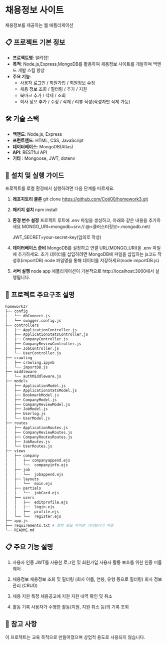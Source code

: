 # 채용정보 사이트

채용정보를 제공하는 웹 애플리케이션

## 📋 프로젝트 기본 정보

- **프로젝트명**: 알려잡!
- **목적**: Node.js,Express,MongoDB를 활용하여 채용정보 사이트를 개발하며 백엔드 개발 스킬 향상
- **주요 기능**:
  - 사용자 로그인 / 회원가입 / 회원정보 수정
  - 채용 정보 조회 / 필터링 / 추가 / 지원
  - 북마크 추가 / 삭제 / 조회
  - 회사 정보 추가 / 수정 / 삭제 / 리뷰 작성(작성자만 삭제 가능)
  
## 🛠 기술 스택

- **백엔드**: Node.js, Express
- **프런트엔드**: HTML, CSS, JavaScript
- **데이터베이스**: MongoDB(Atlas)
- **API**: RESTful API
- **기타** : Mongoose, JWT, dotenv

## 🚀 설치 및 실행 가이드

프로젝트를 로컬 환경에서 실행하려면 다음 단계를 따르세요.

1. **레포지토리 클론**
    git clone https://github.com/Coti00/homework3.git
3. **패키지 설치**
    npm install
4. **환경 변수 설정**
    프로젝트 루트에 .env 파일을 생성하고, 아래와 같은 내용을 추가하세요
    MONGO_URI=mongodb+srv://<username>:<password>@<클러스터정보>.mongodb.net/<database>
    
    JWT_SECRET=your-secret-key(임의로 작성)
5. **데이터베이스 준비**
    MongoDB를 설정하고 연결 URL(MONGO_URI)을 .env 파일에 추가하세요.
    초기 데이터를 삽입하려면 MongoDB에 파일을 삽입하는 js코드 작성후(importDB) node 파일명을 통해 데이터를 저장하세요(node importDB.js)
6. **서버 실행**
    node app
    애플리케이션이 기본적으로 http://localhost:3000에서 실행됩니다.


## 📂 프로젝트 주요구조 설명
```bash
homework3/
├── config
│   └── dbConnect.js            
│   └── swagger.config.js  
├── controllers
│   ├── ApplicationController.js        
│   ├── ApplicationStatsController.js
│   ├── CompanyController.js 
│   ├── CompanyReviewController.js 
│   ├── JobController.js       
│   └── UserController.js
├── crawling
│   ├── crawling.ipynb            
│   └── importDB.js  
├── middleware
│   └── authMiddleware.js    
├── models
│   ├── ApplicationModel.js              
│   ├── ApplicationStatsModel.js
│   ├── BookmarkModel.js  
│   ├── CompanyModel.js  
│   ├── CompanyReviewModel.js  
│   ├── JobModel.js  
│   ├── Userlog.js             
│   └── UserModel.js  
├── routes
│   ├── ApplicationRoutes.js             
│   ├── CompanyReviewRoutes.js  
│   ├── CompanyRoutesRoutes.js          
│   ├── JobRoutes.js          
│   └── UserRoutes.js                   
├── views
│   ├── company
│   │   ├── companyappend.ejs
│   │   └──  companyinfo.ejs  
│   ├── job
│   │   └──  jobappend.ejs     
│   ├── layouts
│   │   └──  main.ejs                
│   ├── partials
│   │   └──  jobCard.ejs  
│   ├── users
│   │   ├──  editprofile.ejs
│   │   ├──  login.ejs
│   │   ├──  profile.ejs
│   └── └──  register.ejs                          
├── app.js
├── requirements.txt # 설치 필요 파이썬 라이브러리 파일                   
└── README.md                    
```
## 📋 주요 기능 설명
1. 사용자 인증
    JWT를 사용한 로그인 및 회원가입
    사용자 활동 보호를 위한 인증 미들웨어

2. 채용정보
    채용정보 조회 및 필터링 (회사 이름, 연봉, 유형 등으로 필터링)
    회사 정보 관리 (CRUD)

3. 채용 지원
    특정 채용공고에 지원
    지원 내역 확인 및 취소

4. 활동 기록
    사용자가 수행한 활동(지원, 지원 취소 등)의 기록 조회

## 📝 참고 사항
이 프로젝트는 교육 목적으로 만들어졌으며 상업적 용도로 사용되지 않습니다.

